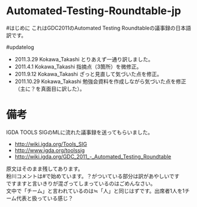 Automated-Testing-Roundtable-jp
===============================
#はじめに
これはGDC2011のAutomated Testing Roundtableの議事録の日本語訳です。
 
 
#updatelog
+ 2011.3.29  Kokawa_Takashi とりあえず一通り訳しました。
+ 2011.4.1   Kokawa_Takashi 指摘点（3箇所）を微修正。
+ 2011.9.12  Kokawa_Takashi ざっと見直して気づいた点を修正。
+ 2011.10.29 Kokawa_Takashi 勉強会資料を作成しながら気づいた点を修正（主に？を真面目に訳した）。
 
 
# 備考 
IGDA TOOLS SIGのMLに流れた議事録を送ってもらいました。
+ http://wiki.igda.org/Tools_SIG
+ http://www.igda.org/toolssig
+ http://wiki.igda.org/GDC_2011_-_Automated_Testing_Roundtable
 
 
原文はそのまま残してあります。  
粉川コメントは#で始めています。？がついている部分は訳があやしいです  
ですますと言いきりが混ざってしまっているのはごめんなさい。  
文中で「チーム」と言われているのは≒「人」と同じはずです。出席者1人を1チーム代表と扱っている感じ？
